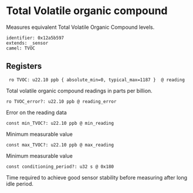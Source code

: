 # Total Volatile organic compound

Measures equivalent Total Volatile Organic Compound levels.

    identifier: 0x12a5b597
    extends: _sensor
    camel: TVOC

## Registers

     ro TVOC: u22.10 ppb { absolute_min=0, typical_max=1187 }  @ reading

Total volatile organic compound readings in parts per billion.

    ro TVOC_error?: u22.10 ppb @ reading_error

Error on the reading data

    const min_TVOC?: u22.10 ppb @ min_reading

Minimum measurable value

    const max_TVOC?: u22.10 ppb @ max_reading

Minimum measurable value

    const conditioning_period?: u32 s @ 0x180

Time required to achieve good sensor stability before measuring after long idle period.